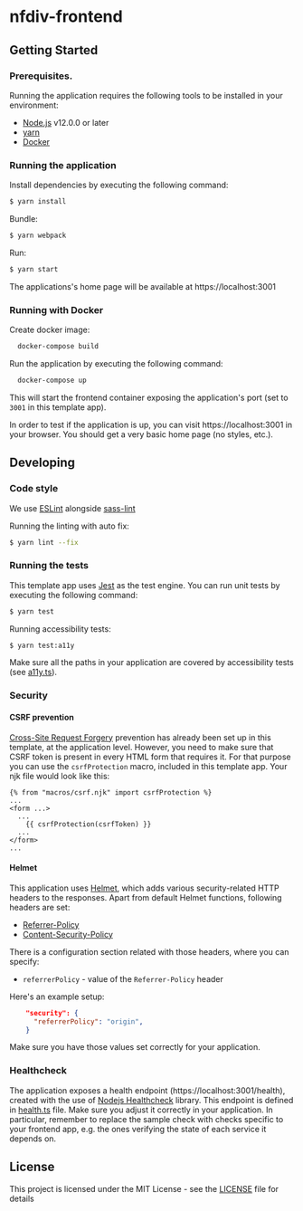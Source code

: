 # nfdiv-frontend

## Getting Started

### Prerequisites.

Running the application requires the following tools to be installed in your environment:

  * [Node.js](https://nodejs.org/) v12.0.0 or later
  * [yarn](https://yarnpkg.com/)
  * [Docker](https://www.docker.com)

### Running the application

Install dependencies by executing the following command:

 ```bash
$ yarn install
 ```
Bundle:

```bash
$ yarn webpack
```

Run:

```bash
$ yarn start
```

The applications's home page will be available at https://localhost:3001

### Running with Docker

Create docker image:

```bash
  docker-compose build
```

Run the application by executing the following command:

```bash
  docker-compose up
```

This will start the frontend container exposing the application's port
(set to `3001` in this template app).

In order to test if the application is up, you can visit https://localhost:3001 in your browser.
You should get a very basic home page (no styles, etc.).

## Developing

### Code style

We use [ESLint](https://github.com/typescript-eslint/typescript-eslint)
alongside [sass-lint](https://github.com/sasstools/sass-lint)

Running the linting with auto fix:
```bash
$ yarn lint --fix
```

### Running the tests

This template app uses [Jest](https://jestjs.io//) as the test engine. You can run unit tests by executing
the following command:

```bash
$ yarn test
```

Running accessibility tests:

```bash
$ yarn test:a11y
```

Make sure all the paths in your application are covered by accessibility tests (see [a11y.ts](src/test/a11y/a11y.ts)).

### Security

#### CSRF prevention

[Cross-Site Request Forgery](https://github.com/pillarjs/understanding-csrf) prevention has already been
set up in this template, at the application level. However, you need to make sure that CSRF token
is present in every HTML form that requires it. For that purpose you can use the `csrfProtection` macro,
included in this template app. Your njk file would look like this:

```
{% from "macros/csrf.njk" import csrfProtection %}
...
<form ...>
  ...
    {{ csrfProtection(csrfToken) }}
  ...
</form>
...
```

#### Helmet

This application uses [Helmet](https://helmetjs.github.io/), which adds various security-related HTTP headers
to the responses. Apart from default Helmet functions, following headers are set:

* [Referrer-Policy](https://helmetjs.github.io/docs/referrer-policy/)
* [Content-Security-Policy](https://helmetjs.github.io/docs/csp/)

There is a configuration section related with those headers, where you can specify:
* `referrerPolicy` - value of the `Referrer-Policy` header


Here's an example setup:

```json
    "security": {
      "referrerPolicy": "origin",
    }
```

Make sure you have those values set correctly for your application.

### Healthcheck

The application exposes a health endpoint (https://localhost:3001/health), created with the use of
[Nodejs Healthcheck](https://github.com/hmcts/nodejs-healthcheck) library. This endpoint is defined
in [health.ts](src/main/routes/health.ts) file. Make sure you adjust it correctly in your application.
In particular, remember to replace the sample check with checks specific to your frontend app,
e.g. the ones verifying the state of each service it depends on.

## License

This project is licensed under the MIT License - see the [LICENSE](LICENSE) file for details
